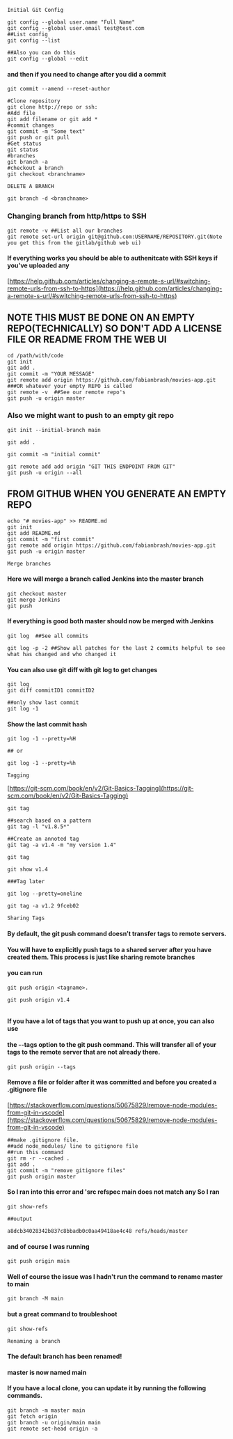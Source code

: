 ```Initial Git Config```

````
git config --global user.name "Full Name"
git config --global user.email test@test.com
##List config
git config --list

##Also you can do this
git config --global --edit
````


#### and then if you need to change after you did a commit

````
git commit --amend --reset-author

#Clone repository
git clone http://repo or ssh:
#Add file
git add filename or git add *
#commit changes
git commit -m "Some text"
git push or git pull
#Get status
git status
#branches
git branch -a
#checkout a branch
git checkout <branchname>
````

```DELETE A BRANCH```

````
git branch -d <branchname>
````

### Changing branch from http/https to SSH

````
git remote -v ##List all our branches
git remote set-url origin git@github.com:USERNAME/REPOSITORY.git(Note you get this from the gitlab/github web ui)
````

#### If everything works you should be able to authenitcate with SSH keys if you've uploaded any

[https://help.github.com/articles/changing-a-remote-s-url/#switching-remote-urls-from-ssh-to-https](https://help.github.com/articles/changing-a-remote-s-url/#switching-remote-urls-from-ssh-to-https)


## NOTE THIS MUST BE DONE ON AN EMPTY REPO(TECHNICALLY) SO DON'T ADD A LICENSE FILE OR README FROM THE WEB UI

````
cd /path/with/code
git init
git add .
git commit -m "YOUR MESSAGE"
git remote add origin https://github.com/fabianbrash/movies-app.git ###OR whatever your empty REPO is called
git remote -v  ##See our remote repo's
git push -u origin master
````

### Also we might want to push to an empty git repo

````
git init --initial-branch main

git add .

git commit -m "initial commit"

git remote add add origin "GIT THIS ENDPOINT FROM GIT"
git push -u origin --all

````


## FROM GITHUB WHEN YOU GENERATE AN EMPTY REPO

````
echo "# movies-app" >> README.md
git init
git add README.md
git commit -m "first commit"
git remote add origin https://github.com/fabianbrash/movies-app.git
git push -u origin master

````

```Merge branches```

#### Here we will merge a branch called Jenkins into the master branch

````
git checkout master
git merge Jenkins
git push
````

#### If everything is good both master should now be merged with Jenkins

````
git log  ##See all commits

git log -p -2 ##Show all patches for the last 2 commits helpful to see what has changed and who changed it
````

#### You can also use git diff with git log to get changes

````
git log 
git diff commitID1 commitID2

##only show last commit
git log -1
````

#### Show the last commit hash

````
git log -1 --pretty=%H

## or

git log -1 --pretty=%h
````

```Tagging```

[https://git-scm.com/book/en/v2/Git-Basics-Tagging](https://git-scm.com/book/en/v2/Git-Basics-Tagging)

````
git tag

##search based on a pattern
git tag -l "v1.8.5*"

##Create an annoted tag
git tag -a v1.4 -m "my version 1.4"

git tag

git show v1.4

###Tag later

git log --pretty=oneline

git tag -a v1.2 9fceb02

````

```Sharing Tags```

#### By default, the git push command doesn’t transfer tags to remote servers. 

#### You will have to explicitly push tags to a shared server after you have created them. This process is just like sharing remote branches

#### you can run 

````
git push origin <tagname>.
````

````
git push origin v1.4
  
````

#### If you have a lot of tags that you want to push up at once, you can also use

#### the --tags option to the git push command. This will transfer all of your tags to the remote server that are not already there.

````
git push origin --tags
````

#### Remove a file or folder after it was committed and before you created a .gitignore file

[https://stackoverflow.com/questions/50675829/remove-node-modules-from-git-in-vscode](https://stackoverflow.com/questions/50675829/remove-node-modules-from-git-in-vscode)

````
##make .gitignore file.
##add node_modules/ line to gitignore file
##run this command 
git rm -r --cached .
git add .
git commit -m "remove gitignore files"
git push origin master
````


#### So I ran into this error and 'src refspec main does not match any So I ran

````
git show-refs

##output 

a8dcb34028342b837c8bbadb0c0aa49418ae4c48 refs/heads/master
````

#### and of course I was running

````
git push origin main
````

#### Well of course the issue was I hadn't run the command to rename master to main

````
git branch -M main
````

#### but a great command to troubleshoot 

````
git show-refs
````


```Renaming a branch```


#### The default branch has been renamed!

#### master is now named main

#### If you have a local clone, you can update it by running the following commands.

````
git branch -m master main
git fetch origin
git branch -u origin/main main
git remote set-head origin -a

````
